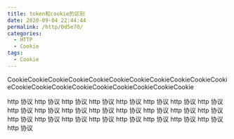 ```yaml
---
title: token和cookie的区别
date: 2020-09-04 22:44:44
permalink: /http/0d5e70/
categories:
  - HTTP
  - Cookie
tags:
  - Cookie
---
```


CookieCookieCookieCookieCookieCookieCookieCookieCookieCookieCookieCookieCookieCookieCookieCookieCookieCookieCookieCookie

<!-- more -->

http 协议 http 协议 http 协议 http 协议 http 协议 http 协议 http 协议 http 协议 http 协议 http 协议 http 协议 http 协议 http 协议 http 协议 http 协议 http 协议 http 协议 http 协议 http 协议 http 协议 http 协议 http 协议 http 协议 http 协议 http 协议

